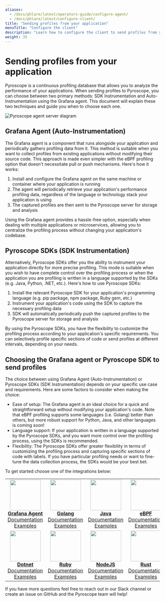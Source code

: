 ```yaml
---
aliases:
  - /docs/phlare/latest/operators-guide/configure-agent/
  - /docs/phlare/latest/configure-client/
title: "Sending profiles from your application"
menuTitle: "Configure the client"
description: "Learn how to configure the client to send profiles from your application."
weight: 35
---
```


# Sending profiles from your application

Pyroscope is a continuous profiling database that allows you to analyze the performance of your applications. When sending profiles to Pyroscope, you can choose between two primary methods: SDK Instrumentation and Auto-Instrumentation using the Grafana agent. This document will explain these two techniques and guide you when to choose each one.

![Pyroscope agent server diagram](https://grafana.com/media/blog/pyroscope-1.0-release/grafana-pyroscope-instrumentation-diagram.png)

## Grafana Agent (Auto-Instrumentation)

The Grafana agent is a component that runs alongside your application and periodically gathers profiling data from it. This method is suitable when you want to collect profiles from existing applications without modifying their source code. This approach is made even simpler with the eBPF profiling option that doesn't necessitate pull or push mechanisms. Here's how it works:

1. Install and configure the Grafana agent on the same machine or container where your application is running
2. The agent will periodically retrieve your application's performance profiling data, regardless of the language or technology stack your application is using
3. The captured profiles are then sent to the Pyroscope server for storage and analysis

Using the Grafana agent provides a hassle-free option, especially when dealing with multiple applications or microservices, allowing you to centralize the profiling process without changing your application's codebase.

## Pyroscope SDKs (SDK Instrumentation)

Alternatively, Pyroscope SDKs offer you the ability to instrument your application directly for more precise profiling. This mode is suitable when you wish to have complete control over the profiling process or when the application you are profiling is written in a language supported by the SDKs (e.g. Java, Python, .NET, etc.). Here's how to use Pyroscope SDKs:

1. Install the relevant Pyroscope SDK for your application's programming language (e.g. pip package, npm package, Ruby gem, etc.)
2. Instrument your application's code using the SDK to capture the necessary profiling data
3. SDK will automatically periodically push the captured profiles to the Pyroscope server for storage and analysis

By using the Pyroscope SDKs, you have the flexibility to customize the profiling process according to your application's specific requirements. You can selectively profile specific sections of code or send profiles at different intervals, depending on your needs.

## Choosing the Grafana agent or Pyroscope SDK to send profiles

The choice between using Grafana Agent (Auto-Instrumentation) or Pyroscope SDKs (SDK Instrumentation) depends on your specific use case and requirements. Here are some factors to consider when making the choice:

- Ease of setup: The Grafana agent is an ideal choice for a quick and straightforward setup without modifying your application's code. Note that eBPF profiling supports some languages (i.e. Golang) better than others, but more robust support for Python, Java, and other languages is coming soon!
- Language support: If your application is written in a language supported by the Pyroscope SDKs, and you want more control over the profiling process, using the SDKs is recommended.
- Flexibility: The Pyroscope SDKs offer greater flexibility in terms of customizing the profiling process and capturing specific sections of code with labels. If you have particular profiling needs or want to fine-tune the data collection process, the SDKs would be your best bet.

To get started choose one of the integrations below:
<table>
   <tr>
      <td align="center"><a href="https://grafana.com/docs/pyroscope/latest/configure-client/grafana-agent/go_pull"><img src="https://github-production-user-asset-6210df.s3.amazonaws.com/223048/257522425-48683963-91ae-4caf-8c52-ce131e25bd65.png" width="100px;" alt=""/><br />
        <b>Grafana Agent</b></a><br />
          <a href="https://grafana.com/docs/pyroscope/latest/configure-client/grafana-agent/go_pull/" title="Documentation">Documentation</a><br />
          <a href="https://github.com/grafana/pyroscope/tree/release/v1.3/examples/grafana-agent" title="examples">Examples</a>
      </td>
      <td align="center"><a href="https://grafana.com/docs/pyroscope/latest/configure-client/language-sdks/go_push/"><img src="https://user-images.githubusercontent.com/23323466/178160549-2d69a325-56ec-4e19-bca7-d460d400b163.png" width="100px;" alt=""/><br />
        <b>Golang</b></a><br />
          <a href="https://grafana.com/docs/pyroscope/latest/configure-client/language-sdks/go_push/" title="Documentation">Documentation</a><br />
          <a href="https://github.com/grafana/pyroscope/tree/release/v1.3/examples/golang-push" title="golang-examples">Examples</a>
      </td>
      <td align="center"><a href="https://grafana.com/docs/pyroscope/latest/configure-client/language-sdks/java/"><img src="https://user-images.githubusercontent.com/23323466/178160550-2b5a623a-0f4c-4911-923f-2c825784d45d.png" width="100px;" alt=""/><br />
        <b>Java</b></a><br />
          <a href="https://grafana.com/docs/pyroscope/latest/configure-client/language-sdks/java/">Documentation</a><br />
          <a href="https://github.com/grafana/pyroscope/tree/release/v1.3/examples/java/rideshare" title="java-examples">Examples</a>
      </td>
      <td align="center"><a href="https://grafana.com/docs/pyroscope/latest/configure-client/grafana-agent/ebpf"><img src="https://user-images.githubusercontent.com/23323466/178160548-e974c080-808d-4c5d-be9b-c983a319b037.png" width="100px;" alt=""/><br />
        <b>eBPF</b></a><br />
          <a href="https://grafana.com/docs/pyroscope/latest/configure-client/grafana-agent/ebpf" title="Documentation">Documentation</a><br />
          <a href="https://github.com/grafana/pyroscope/tree/release/v1.3/examples/ebpf" title="examples">Examples</a>
      </td>
      <td align="center"><a href="https://grafana.com/docs/pyroscope/latest/configure-client/language-sdks/python/"><img src="https://user-images.githubusercontent.com/23323466/178160553-c78b8c15-99b4-43f3-a2a0-252b6c4862b1.png" width="100px;" alt=""/><br />
        <b>Python</b></a><br />
          <a href="https://grafana.com/docs/pyroscope/latest/configure-client/language-sdks/python/" title="Documentation">Documentation</a><br />
          <a href="https://github.com/grafana/pyroscope/tree/release/v1.3/examples/python" title="python-examples">Examples</a>
      </td>
   </tr>
   <tr>
      <td align="center"><a href="https://grafana.com/docs/pyroscope/latest/configure-client/language-sdks/dotnet/"><img src="https://user-images.githubusercontent.com/23323466/178160544-d2e189c6-a521-482c-a7dc-5375c1985e24.png" width="100px;" alt=""/><br />
        <b>Dotnet</b></a><br />
          <a href="https://grafana.com/docs/pyroscope/latest/configure-client/language-sdks/dotnet/" title="Documentation">Documentation</a><br />
          <a href="https://github.com/grafana/pyroscope/tree/release/v1.3/examples/dotnet" title="examples">Examples</a>
      </td>
      <td align="center"><a href="https://grafana.com/docs/pyroscope/latest/configure-client/language-sdks/ruby/"><img src="https://user-images.githubusercontent.com/23323466/178160554-b0be2bc5-8574-4881-ac4c-7977c0b2c195.png" width="100px;" alt=""/><br />
        <b>Ruby</b></a><br />
          <a href="https://grafana.com/docs/pyroscope/latest/configure-client/language-sdks/ruby/" title="Documentation">Documentation</a><br />
          <a href="https://github.com/grafana/pyroscope/tree/release/v1.3/examples/ruby" title="ruby-examples">Examples</a>
      </td>
      <td align="center"><a href="https://grafana.com/docs/pyroscope/latest/configure-client/language-sdks/nodejs/"><img src="https://user-images.githubusercontent.com/23323466/178160551-a79ee6ff-a5d6-419e-89e6-39047cb08126.png" width="100px;" alt=""/><br />
        <b>NodeJS</b></a><br />
          <a href="https://grafana.com/docs/pyroscope/latest/configure-client/language-sdks/nodejs/" title="Documentation">Documentation</a><br />
          <a href="https://github.com/grafana/pyroscope/tree/release/v1.3/examples/nodejs/express" title="examples">Examples</a>
      </td>
      <td align="center"><a href="https://grafana.com/docs/pyroscope/latest/configure-client/language-sdks/rust/"><img src="https://user-images.githubusercontent.com/23323466/178160555-fb6aeee7-5d31-4bcb-9e3e-41e9f2f7d5b4.png" width="100px;" alt=""/><br />
        <b>Rust</b></a><br />
          <a href="https://grafana.com/docs/pyroscope/latest/configure-client/language-sdks/rust/" title="Documentation">Documentation</a><br />
          <a href="https://github.com/grafana/pyroscope/tree/release/v1.3/examples/rust/rideshare" title="examples">Examples</a>
      </td>
   </tr>
</table>


If you have more questions feel free to reach out in our Slack channel or create an issue on GitHub and the Pyroscope team will help!
